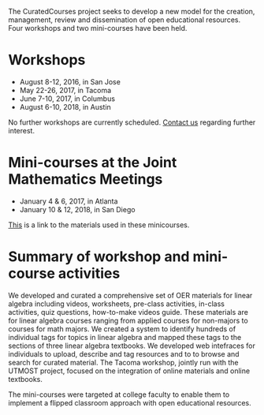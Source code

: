 The CuratedCourses project seeks to develop a new model for the creation, management, review and dissemination of open educational resources. Four workshops and two mini-courses have been held.

# Workshops

  * August 8-12, 2016, in San Jose
  * May 22-26, 2017, in Tacoma
  * June 7-10, 2017, in Columbus
  * August 6-10, 2018, in Austin

  No further workshops are currently scheduled. [Contact us](https://curatedcourses.org/contact) regarding further interest. 

# Mini-courses at the Joint Mathematics Meetings

  * January 4 & 6, 2017, in Atlanta
  * January 10 & 12, 2018, in San Diego

  [This](https://curatedcourses.org/guides/flipclass-howto) is a link to the materials used in these minicourses.
# Summary of workshop and mini-course activities

We developed and curated a comprehensive set of OER materials for linear algebra including videos, worksheets, pre-class activities, in-class activities, quiz questions, how-to-make videos guide. These materials are for linear algebra courses ranging from applied courses for non-majors to courses for math majors. We created a system to identify hundreds of individual tags for topics in linear algebra and mapped these tags to the sections of three linear algebra textbooks. We developed web intefraces for individuals to upload, describe and tag resources and to to browse and search for curated material. The Tacoma workshop, jointly run with the UTMOST project, focused on the integration of online materials and online textbooks.

The mini-courses were targeted at college faculty to enable them to implement a flipped classroom approach with open educational resources. 
